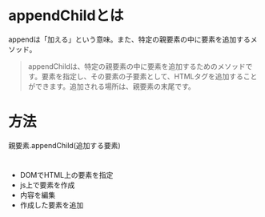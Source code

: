 # appendChildとは
appendは「加える」という意味。また、特定の親要素の中に要素を追加するメソッド。
> appendChildは、特定の親要素の中に要素を追加するためのメソッドです。要素を指定し、その要素の子要素として、HTMLタグを追加することができます。追加される場所は、親要素の末尾です。
>

# 方法
親要素.appendChild(追加する要素)

# 
- DOMでHTML上の要素を指定
- js上で要素を作成
- 内容を編集
- 作成した要素を追加

```

```

